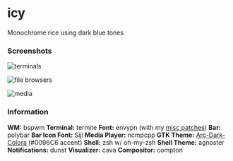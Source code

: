 # icy
Monochrome rice using dark blue tones

### Screenshots
![terminals](https://raw.githubusercontent.com/TheReturningVoid/dotfiles/icy/Screenshots/terminals.png)

![file browsers](https://raw.githubusercontent.com/TheReturningVoid/dotfiles/icy/Screenshots/file_browser.png)

![media](https://raw.githubusercontent.com/TheReturningVoid/dotfiles/icy/Screenshots/media.png)

### Information
**WM:** bspwm
**Terminal:** termite
**Font:** envypn (with my [misc patches](https://github.com/TheReturningVoid/envypn-powerline))
**Bar:** polybar
**Bar Icon Font:** Siji
**Media Player:** ncmpcpp
**GTK Theme:** [Arc-Dark-Colora](https://github.com/erikdubois/Arc-Theme-Colora) (#0096C6 accent)
**Shell:** zsh w/ oh-my-zsh
**Shell Theme:** agnoster
**Notifications:** dunst
**Visualizer:** cava
**Compositor:** compton
